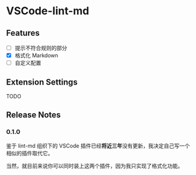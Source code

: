 # VSCode-lint-md

## Features

- [ ] 提示不符合规则的部分
- [x] 格式化 Markdown
- [ ] 自定义配置

## Extension Settings

TODO

## Release Notes

### 0.1.0

鉴于 lint-md 组织下的 VSCode 插件已经**将近三年**没有更新，我决定自己写一个相似的插件取代它。

当然，就目前来说你可以同时装上这两个插件，因为我只实现了格式化功能。
